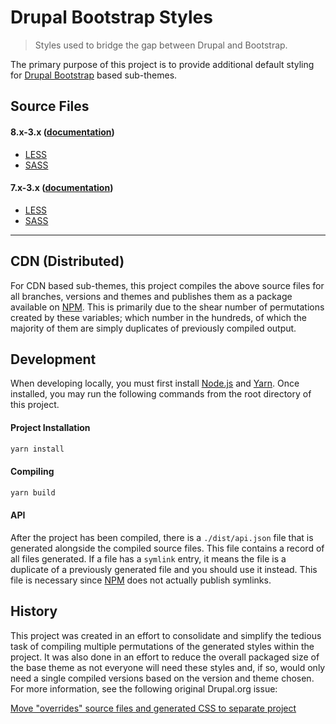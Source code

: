 # Drupal Bootstrap Styles

> Styles used to bridge the gap between Drupal and Bootstrap.

The primary purpose of this project is to provide additional default styling for
[Drupal Bootstrap] based sub-themes.

## Source Files

#### 8.x-3.x ([documentation](https://drupal-bootstrap.org/api/bootstrap/docs!Sub-Theming.md/group/sub_theming/8.x-3.x))
- [LESS](src/3.x.x/8.x-3.x/less/)
- [SASS](src/3.x.x/8.x-3.x/scss/)

#### 7.x-3.x ([documentation](https://drupal-bootstrap.org/api/bootstrap/docs!Sub-Theming.md/group/sub_theming/7.x-3.x))
- [LESS](src/3.x.x/7.x-3.x/less/)
- [SASS](src/3.x.x/7.x-3.x/scss/)

---

## CDN (Distributed)

For CDN based sub-themes, this project compiles the above source files for all
branches, versions and themes and publishes them as a package available on
[NPM]. This is primarily due to the shear number of permutations created by
these variables; which number in the hundreds, of which the majority of them
are simply duplicates of previously compiled output.

## Development

When developing locally, you must first install [Node.js] and [Yarn]. Once
installed, you may run the following commands from the root directory of this
project.

#### Project Installation

```bash
yarn install
```

#### Compiling

```bash
yarn build
```

#### API

After the project has been compiled, there is a `./dist/api.json` file that is
generated alongside  the compiled source files. This file contains a record
of all files generated. If a file has a `symlink` entry, it means the file is
a duplicate of a previously generated file and you should use it instead. This
file is necessary since [NPM] does not actually publish symlinks. 

## History

This project was created in an effort to consolidate and simplify the tedious
task of compiling multiple permutations of the generated styles within the
project. It was also done in an effort to reduce the overall packaged size of
the base theme as not everyone will need these styles and, if so, would only
need a single compiled versions based on the version and theme chosen. For more
information, see the following original Drupal.org issue:

[Move "overrides" source files and generated CSS to separate project](https://www.drupal.org/project/bootstrap/issues/2852156)


[Bootstrap Framework]: https://getbootstrap.com/docs/3.4/
[Bootstrap Framework Source Files]: https://github.com/twbs/bootstrap-sass
[Drupal Bootstrap]: https://www.drupal.org/project/bootstrap
[Drupal Bootstrap Styles]: https://github.com/unicorn-fail/drupal-bootstrap-styles
[Sass]: http://sass-lang.com
[NPM]: https://www.npmjs.com/package/@unicorn-fail/drupal-bootstrap-styles
[Node.js]: https://nodejs.org
[Yarn]: https://yarnpkg.com
